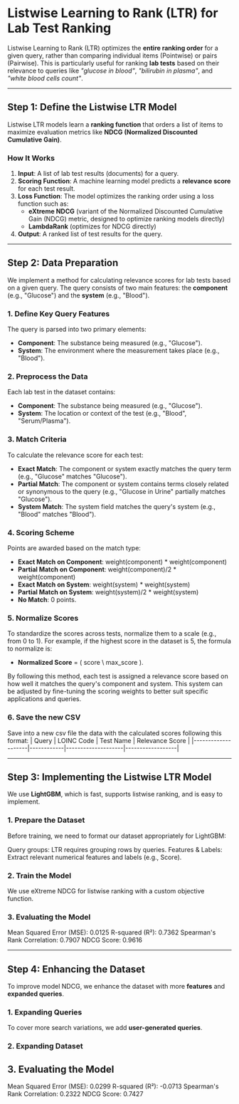 # **Listwise Learning to Rank (LTR) for Lab Test Ranking**  
Listwise Learning to Rank (LTR) optimizes the **entire ranking order** for a given query, rather than comparing individual items (Pointwise) or pairs (Pairwise). This is particularly useful for ranking **lab tests** based on their relevance to queries like *"glucose in blood"*, *"bilirubin in plasma"*, and *"white blood cells count"*.  

---

## **Step 1: Define the Listwise LTR Model**  
Listwise LTR models learn a **ranking function** that orders a list of items to maximize evaluation metrics like **NDCG (Normalized Discounted Cumulative Gain)**.

### **How It Works**  
1. **Input**: A list of lab test results (documents) for a query.  
2. **Scoring Function**: A machine learning model predicts a **relevance score** for each test result.  
3. **Loss Function**: The model optimizes the ranking order using a loss function such as:
   - **eXtreme NDCG** (variant of the Normalized Discounted Cumulative Gain (NDCG) metric, designed to optimize ranking models directly)  
   - **LambdaRank** (optimizes for NDCG directly)  
4. **Output**: A ranked list of test results for the query.  

---

## **Step 2: Data Preparation**  

We implement a method for calculating relevance scores for lab tests based on a given query. The query consists of two main features: the **component** (e.g., "Glucose") and the **system** (e.g., "Blood"). 

### **1. Define Key Query Features**
   The query is parsed into two primary elements:
   - **Component**: The substance being measured (e.g., "Glucose").
   - **System**: The environment where the measurement takes place (e.g., "Blood").

### **2. Preprocess the Data**
   Each lab test in the dataset contains:
   - **Component**: The substance being measured (e.g., "Glucose").
   - **System**: The location or context of the test (e.g., "Blood", "Serum/Plasma").

### **3. Match Criteria**  
   To calculate the relevance score for each test:
   - **Exact Match**: The component or system exactly matches the query term (e.g., "Glucose" matches "Glucose").
   - **Partial Match**: The component or system contains terms closely related or synonymous to the query (e.g., "Glucose in Urine" partially matches "Glucose").
   - **System Match**: The system field matches the query's system (e.g., "Blood" matches "Blood").

### **4. Scoring Scheme**
   Points are awarded based on the match type:
   - **Exact Match on Component**:  weight(component) * weight(component)
   - **Partial Match on Component**: weight(component)/2 * weight(component)
   - **Exact Match on System**: weight(system) * weight(system)
   - **Partial Match on System**: weight(system)/2 * weight(system)
   - **No Match**: 0 points.

### **5. Normalize Scores**
   To standardize the scores across tests, normalize them to a scale (e.g., from 0 to 1). For example, if the highest score in the dataset is 5, the formula to normalize is:  
   - **Normalized Score** = \( score \ max_score \).

By following this method, each test is assigned a relevance score based on how well it matches the query's component and system. This system can be adjusted by fine-tuning the scoring weights to better suit specific applications and queries.

### **6. Save the new CSV**
Save into a new csv file the data with the calculated scores following this format:
| Query              | LOINC Code | Test Name          | Relevance Score  |
|--------------------|------------|--------------------|------------------|


---

## **Step 3: Implementing the Listwise LTR Model**  

We use **LightGBM**, which is fast, supports listwise ranking, and is easy to implement.

### **1. Prepare the Dataset**  
Before training, we need to format our dataset appropriately for LightGBM:

Query groups: LTR requires grouping rows by queries.
Features & Labels: Extract relevant numerical features and labels (e.g., Score).

### **2. Train the Model**  
We use eXtreme NDCG for listwise ranking with a custom objective function.

### **3. Evaluating the Model**
Mean Squared Error (MSE): 0.0125
R-squared (R²): 0.7362
Spearman's Rank Correlation: 0.7907
NDCG Score: 0.9616

---

## **Step 4: Enhancing the Dataset**  

To improve model NDCG, we enhance the dataset with more **features** and **expanded queries**.

### **1. Expanding Queries**  
To cover more search variations, we add **user-generated queries**.

### **2. Expanding Dataset**

## **3. Evaluating the Model**  
Mean Squared Error (MSE): 0.0299
R-squared (R²): -0.0713
Spearman's Rank Correlation: 0.2322
NDCG Score: 0.7427

